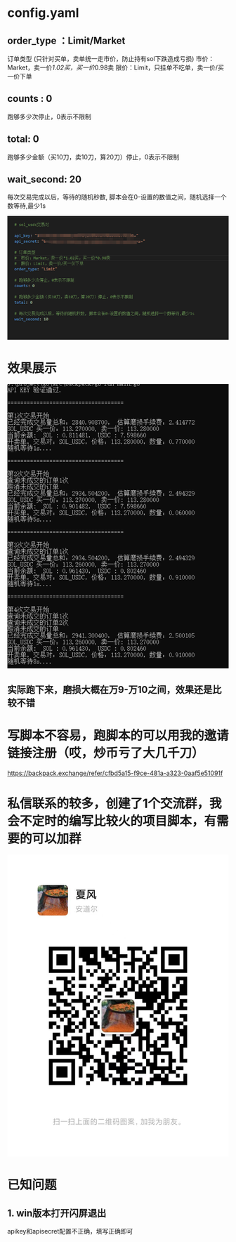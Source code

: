 # config.yaml

## order_type ：Limit/Market
 订单类型 (只针对买单，卖单统一走市价，防止持有sol下跌造成亏损)
  市价：Market，卖一价*1.02买，买一价*0.98卖
  限价：Limit，只挂单不吃单，卖一价/买一价下单

## counts : 0
跑够多少次停止，0表示不限制
## total: 0
跑够多少金额（买10刀，卖10刀，算20刀）停止，0表示不限制

## wait_second: 20
 每次交易完成以后，等待的随机秒数, 脚本会在0-设置的数值之间，随机选择一个数等待,最少1s

![Image2](imgs/show2.png)

# 效果展示
![Image1](imgs/show1.png)

## 实际跑下来，磨损大概在万9-万10之间，效果还是比较不错

# 写脚本不容易，跑脚本的可以用我的邀请链接注册（哎，炒币亏了大几千刀）
https://backpack.exchange/refer/cfbd5a15-f9ce-481a-a323-0aaf5e51091f
# 私信联系的较多，创建了1个交流群，我会不定时的编写比较火的项目脚本，有需要的可以加群
![Image1](imgs/wx.jpg)

# 已知问题
## 1. win版本打开闪屏退出
apikey和apisecret配置不正确，填写正确即可
